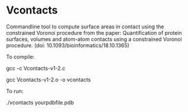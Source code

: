 # Vcontacts

Commandline tool to compute surface areas in contact using the constrained Voronoi procedure from the paper: Quantification of protein surfaces, volumes and atom-atom contacts using a constrained Voronoi procedure. (doi: 10.1093/bioinformatics/18.10.1365)

To compile:

gcc -c Vcontacts-v1-2.c

gcc Vcontacts-v1-2.o -o vcontacts


To run:

./vcontacts yourpdbfile.pdb
